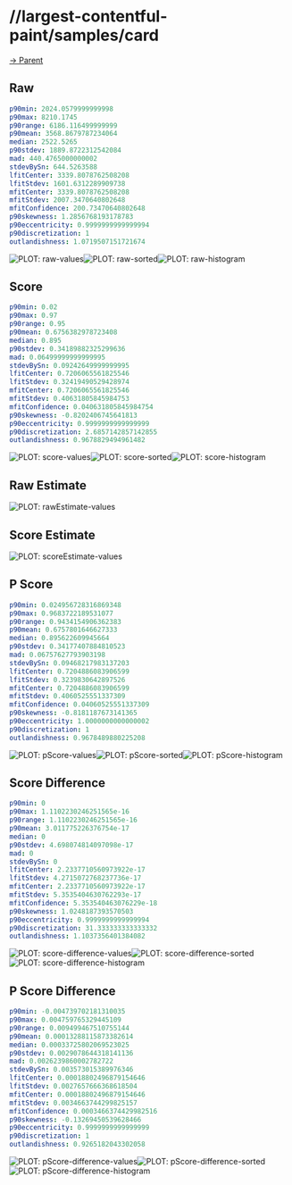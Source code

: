 
# //largest-contentful-paint/samples/card

[→ Parent](../..)


## Raw


```yaml
p90min: 2024.0579999999998
p90max: 8210.1745
p90range: 6186.116499999999
p90mean: 3568.8679787234064
median: 2522.5265
p90stdev: 1889.8722312542084
mad: 440.4765000000002
stdevBySn: 644.5263588
lfitCenter: 3339.8078762508208
lfitStdev: 1601.6312289909738
mfitCenter: 3339.8078762508208
mfitStdev: 2007.3470640802648
mfitConfidence: 200.73470640802648
p90skewness: 1.2856768193178783
p90eccentricity: 0.9999999999999994
p90discretization: 1
outlandishness: 1.0719507151721674

```

![PLOT: raw-values](./raw/values.svg)![PLOT: raw-sorted](./raw/sorted.svg)![PLOT: raw-histogram](./raw/histogram.svg)
## Score


```yaml
p90min: 0.02
p90max: 0.97
p90range: 0.95
p90mean: 0.6756382978723408
median: 0.895
p90stdev: 0.34189882325299636
mad: 0.06499999999999995
stdevBySn: 0.09242649999999995
lfitCenter: 0.7206065561825546
lfitStdev: 0.32419490529428974
mfitCenter: 0.7206065561825546
mfitStdev: 0.40631805845984753
mfitConfidence: 0.040631805845984754
p90skewness: -0.8202406745641813
p90eccentricity: 0.9999999999999999
p90discretization: 2.6857142857142855
outlandishness: 0.9678829494961482

```

![PLOT: score-values](./score/values.svg)![PLOT: score-sorted](./score/sorted.svg)![PLOT: score-histogram](./score/histogram.svg)
## Raw Estimate

![PLOT: rawEstimate-values](./rawEstimate/values.svg)
## Score Estimate

![PLOT: scoreEstimate-values](./scoreEstimate/values.svg)
## P Score


```yaml
p90min: 0.024956728316869348
p90max: 0.9683722189531077
p90range: 0.9434154906362383
p90mean: 0.6757801646627333
median: 0.895622609945664
p90stdev: 0.34177407884810523
mad: 0.06757627793903198
stdevBySn: 0.09468217983137203
lfitCenter: 0.7204886083906599
lfitStdev: 0.3239830642897526
mfitCenter: 0.7204886083906599
mfitStdev: 0.4060525551337309
mfitConfidence: 0.04060525551337309
p90skewness: -0.8181187673141365
p90eccentricity: 1.0000000000000002
p90discretization: 1
outlandishness: 0.9678489880225208

```

![PLOT: pScore-values](./pScore/values.svg)![PLOT: pScore-sorted](./pScore/sorted.svg)![PLOT: pScore-histogram](./pScore/histogram.svg)
## Score Difference


```yaml
p90min: 0
p90max: 1.1102230246251565e-16
p90range: 1.1102230246251565e-16
p90mean: 3.011775226376754e-17
median: 0
p90stdev: 4.698074814097098e-17
mad: 0
stdevBySn: 0
lfitCenter: 2.2337710560973922e-17
lfitStdev: 4.2715072768237736e-17
mfitCenter: 2.2337710560973922e-17
mfitStdev: 5.3535404630762293e-17
mfitConfidence: 5.353540463076229e-18
p90skewness: 1.0248187393570503
p90eccentricity: 0.9999999999999994
p90discretization: 31.333333333333332
outlandishness: 1.1037356401384082

```

![PLOT: score-difference-values](./score-difference/values.svg)![PLOT: score-difference-sorted](./score-difference/sorted.svg)![PLOT: score-difference-histogram](./score-difference/histogram.svg)
## P Score Difference


```yaml
p90min: -0.004739702181310035
p90max: 0.004759765329445109
p90range: 0.009499467510755144
p90mean: 0.00013288115873382614
median: 0.00033725802069523025
p90stdev: 0.0029078644318141136
mad: 0.0026239860002782722
stdevBySn: 0.003573015389976346
lfitCenter: 0.00018802496879154646
lfitStdev: 0.0027657666368618504
mfitCenter: 0.00018802496879154646
mfitStdev: 0.0034663744299825157
mfitConfidence: 0.0003466374429982516
p90skewness: -0.13269450539628466
p90eccentricity: 0.9999999999999999
p90discretization: 1
outlandishness: 0.9265182043302058

```

![PLOT: pScore-difference-values](./pScore-difference/values.svg)![PLOT: pScore-difference-sorted](./pScore-difference/sorted.svg)![PLOT: pScore-difference-histogram](./pScore-difference/histogram.svg)
